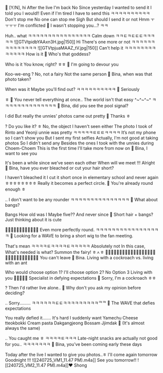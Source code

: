 🤍
[Y/N], hi
After the live
I'm back
No
Since yesterday
I wanted to send it
I told you I would!!
Even if I'm tired
I have to send this
ㅋㅋㅋㅋㅋㅋㅋㅋㅋㅋ
Don't stop me
No one can
stop me
Sigh
But should I send it or not
Hmm
ㅜㅜㅜㅜ
I'm conflicted
🫧 I wasn't stopping you…? ㅋㅋ

Huh.. what
ㅋㅋㅋㅋㅋㅋㅋㅋㅋㅋㅋㅋㅋㅋㅋㅋ
Calm down
ㅋㅋㅌㅋㅌㅌㅌㅋㅋㅋㅋㅋ
![[GTVtpidbYAAxn3H.jpg|150]]
Hi
There's one more
or not
ㅋㅋㅋㅋㅋㅋㅋㅋㅋㅋㅋㅋㅋㅋ
![[GTVtpjuaMAAZ_tV.jpg|150]]
Can't help it
ㅋㅋㅋㅋㅋㅋㅋㅋㅋㅋㅋㅋㅋ
How is it
🫧 Who's that goddess?

Who is it
You know, right?
ㅎㅎ
🫧 I'm going to devour you

Koo-we-eng
?
No, not a fairy
Not the same person
🫧 Bina, when was that photo taken?

When was it
Maybe you'll find out?
ㅋㅋㅋㅋㅋㅋㅋㅋㅋㅋ
🫧 Seriously

ㅎ
🫧 You never tell everything at once..
The world
isn't
that
easy
^~^~^~^
ㅋㅋㅋㅋㅋㅋㅋㅋㅋㅋㅋㅋㅋㅋ
🫧 Bina, did you see the pool signal?

I did
But really
the unnies' photos came out pretty
🫧 Thanks ㅎ

?
Do you like it?
ㅎ
No, the
object I haven't seen either
The photo I took of Rinto and Yeonji unnie
was pretty
ㅋㅋㅋㅋㅋㅌㅌㅌㅋㅋㅋㅋ
It’s not my phone so
I can't show you
But
I sent my first selfies
Actually, I'm not good at taking photos
So I didn't send any
Besides the ones I took with the unnies during Choem-Choem
This is the first time
I'll take more from now on
🫧 Bina, I want to see you

It's been a while since we've seen each other
When will we meet
!!!
Alright
🫧 Bina, have you ever bleached or cut your hair short?

I haven't bleached it
I cut it short once in elementary school
and never again
ㅎㅎㅎㅎㅎㅎㅎㅎ
Really
it becomes a
perfect circle.
🫧 You're already round enough ㅎ

.. I don't want to be any rounder
ㅋㅋㅋㅋㅋㅋㅋㅋㅋㅋㅋㅋㅋㅋㅋ
🫧 What about bangs?

Bangs
How old was I
Maybe five??
And never since
🫧 Short hair + bangs? Just thinking about it is cute

🙅🏻‍♀️🙅🏻‍♀️🙅🏻‍♀️🙅🏻‍♀️
Even more
perfectly round.
ㅋㅋㅋㅋㅋㅋㅋㅋㅋㅋㅋㅋㅋㅋㅋㅋㅋ
🫧 Looking for a WAVE to bring a short wig to the fan meeting.

That's mean
ㅋㅋㅋㅋㅌㅋㅋㅋㅋㅌㅋㅋㅋㅋㅋ
Absolutely not
In this case,
What's needed
is what?
Summon the fairy! ㅎㅅㅎ
🧚🏻‍♀️🧚🏻‍♀️🧚🏻‍♀️🧚🏻‍♀️🧚🏻‍♀️🧚🏻‍♀️🧚🏻‍♀️🧚🏻‍♀️🧚🏻‍♀️🧚🏻‍♀️
You can't leave
🫧 Bina. Living with a cockroach vs. living with an ant

Who would choose
option 1?
I'll choose
option 2? No
Option 3
Living with you 🤍🤍🤍🤍🤍
Specialist in
defying expectations
🫧 Sorry, I'm a cockroach ㅎㅎ

?
Then I'd rather live alone..
🫧 Why don't you ask my opinion before deciding?

..
Sorry………
ㅋㅋㅋㅋㅋㅋㅌㅌㅋㅋㅋㅋㅋㅋㅋㅋㅋᄏᄏ
🫧 The WAVE that defies expectations

You really defied it…….
It's hard
I suddenly want
Yamechu
Cheese tteokbokki
Cream pasta
Dakgangjeong
Bossam
Jjimdak
🫧 (It's almost always the same)

..
You caught me ㅎ
ㅋㅋㅋㅋㅌㅋㅋㅋ
Late-night snacks are actually
not good for you..
ㅋㅋㅋㅋㅋㅋㅋ
🫧 Bina, you’ve been coming early these days

Today
after the live
I wanted to
give you photos..ㅎ
I'll come again tomorrow
Goodnight
!!!
![[240725_VM1_11.47 PM).m4a]] See you tomorrow!!
![[240725_VM2_11.47 PM).m4a]]❤️
Shong